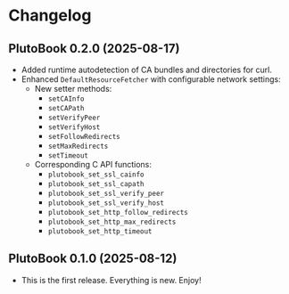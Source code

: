 # Changelog

## PlutoBook 0.2.0 (2025-08-17)

- Added runtime autodetection of CA bundles and directories for curl.
- Enhanced `DefaultResourceFetcher` with configurable network settings:
  - New setter methods:
    - `setCAInfo`
    - `setCAPath`
    - `setVerifyPeer`
    - `setVerifyHost`
    - `setFollowRedirects`
    - `setMaxRedirects`
    - `setTimeout`
  - Corresponding C API functions:
    - `plutobook_set_ssl_cainfo`
    - `plutobook_set_ssl_capath`
    - `plutobook_set_ssl_verify_peer`
    - `plutobook_set_ssl_verify_host`
    - `plutobook_set_http_follow_redirects`
    - `plutobook_set_http_max_redirects`
    - `plutobook_set_http_timeout`

## PlutoBook 0.1.0 (2025-08-12)

- This is the first release. Everything is new. Enjoy!
